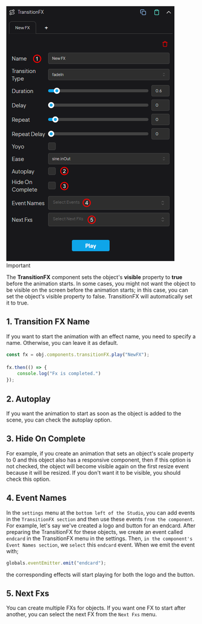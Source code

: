 <div class="center-image">
  <img src="../../img/transitionFX.png" alt="TransitionFx Component Box">
</div>

<div class="important-message">
  <span class="danger-badge">Important</span>
  <p>The <strong>TransitionFX</strong> component sets the object's <strong>visible</strong> property to <strong>true</strong> before the animation starts. In some cases, you might not want the object to be visible on the screen before the animation starts; in this case, you can set the object's visible property to false. TransitionFX will automatically set it to true.</p>
</div>

## 1. Transition FX Name

If you want to start the animation with an effect name, you need to specify a name. Otherwise, you can leave it as default.

```js
const fx = obj.components.transitionFX.play("NewFX");

fx.then(() => {
    console.log("Fx is completed.")
});
```

## 2. Autoplay

If you want the animation to start as soon as the object is added to the scene, you can check the autoplay option.

## 3. Hide On Complete

For example, if you create an animation that sets an object's scale property to 0 and this object also has a responsive component, then if this option is not checked, the object will become visible again on the first resize event because it will be resized. If you don't want it to be visible, you should check this option.

## 4. Event Names

In the `settings` menu at the `bottom left of the Studio`, you can add events in the `TransitionFX section` and then use these events `from the component`. For example, let's say we've created a logo and button for an endcard. After preparing the TransitionFX for these objects, we create an event called `endcard` in the TransitionFX menu in the settings. Then, `in the component's Event Names section`, we `select` this `endcard` event. When we emit the event with;

```js
globals.eventEmitter.emit("endcard");
```

the corresponding effects will start playing for both the logo and the button.

## 5. Next Fxs

You can create multiple FXs for objects. If you want one FX to start after another, you can select the next FX from the `Next Fxs` menu.
